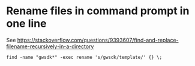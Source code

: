 # Rename files in command prompt in one line

See https://stackoverflow.com/questions/9393607/find-and-replace-filename-recursively-in-a-directory

```
find -name "gwsdk*" -exec rename 's/gwsdk/template/' {} \;
```
